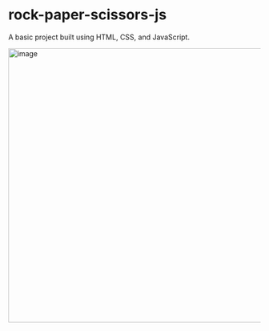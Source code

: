 # rock-paper-scissors-js
A basic project built using HTML, CSS, and JavaScript.

<img width="516" height="546" alt="image" src="https://github.com/user-attachments/assets/6731159d-2305-4e9e-ae26-53cf59525555" />
